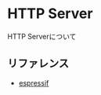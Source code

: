 # HTTP Server

HTTP Serverについて

## リファレンス
- [espressif](https://docs.espressif.com/projects/esp-idf/en/latest/api-reference/protocols/esp_http_server.html)

